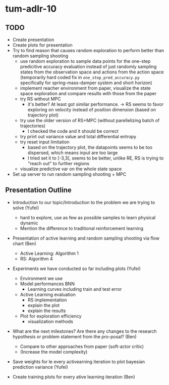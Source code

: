 # tum-adlr-10
## TODO
- Create presentation
- Create plots for presentation
- Try to find reason that causes random exploration to perform better than random sampling shooting
  - use random exploration to sample data points for the one-step predicitive accuracy evaluation
    instead of just randomly sampling states from the observation space and actions from the action space
    (temporarily hard coded fix in `one_step_pred_accuracy.py` specifically for spring-mass-damper system
    and short horizon)
  - implement reacher environment from paper, visualize the state space exploration and compare results with
    those from the paper
  - try RS without MPC
    - it's better? At least got similar performance.
    -> RS seems to favor exploring on velocity instead of position dimension (based on trajectory plot)
  - try use the older version of RS+MPC (without parellelizing batch of trajectories)
    - I checked the code and it should be correct
  - try print out variance value and total differential entropy
  - try reset input limitation
    - based on the trajectory plot, the datapoints seems to be too dispersed, which means input are too large
    - I tried set it to [-3,3], seems to be better, unlike RE, RS is trying to "reach out" to further regions
  - visualize predictive var on the whole state space
- Set up server to run random sampling shooting + MPC

## Presentation Outline
- Introduction to our topic/Introduction to the problem we are trying to solve (Yufei)
  - hard to explore, use as few as possible samples to learn physical dynamic
  - Mention the difference to traditional reinforcement learning
- Presentation of active learning and random sampling shooting via flow chart (Ben)
  - Active Learning: Algorithm 1
  - RS: Algorithm 4
- Experiments we have conducted so far including plots (Yufei)
  - Environment we use
  - Model performances BNN
    - Learning curves including train and test error
  - Active Learning evaluation
    - RS implementation
    - explain the plot
    - explain the results
  - Plot for exploration efficiency
    - visualization methods
- What are the next milestones? Are there any changes to the research hypothesis or problem statement from the pro-posal? (Ben)
  - Compare to other approaches from paper (soft-actor critic)
  - (Increase the model complexity)

- Save weights for le every activearning iteration to plot bayesian prediction variance (Yufei)
- Create training plots for every ative learning iteration (Ben)